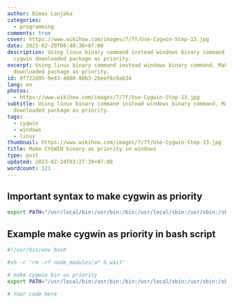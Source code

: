 ```yaml
---
author: Dimas Lanjaka
categories:
  - programming
comments: true
cover: https://www.wikihow.com/images/7/7f/Use-Cygwin-Step-13.jpg
date: 2023-02-20T06:40:36+07:00
description: Using linux binary command instead windows binary command. Make
  cygwin downloaded package as priority.
excerpt: Using linux binary command instead windows binary command. Make cygwin
  downloaded package as priority.
id: 8f722d95-9e43-4888-80b3-2beef6c9ab34
lang: en
photos:
  - https://www.wikihow.com/images/7/7f/Use-Cygwin-Step-13.jpg
subtitle: Using linux binary command instead windows binary command. Make cygwin
  downloaded package as priority.
tags:
  - cygwin
  - windows
  - linux
thumbnail: https://www.wikihow.com/images/7/7f/Use-Cygwin-Step-13.jpg
title: Make CYGWIN binary as priority in windows
type: post
updated: 2023-02-24T03:27:39+07:00
wordcount: 121
---
```


## Important syntax to make cygwin as priority

```bash
export PATH="/usr/local/bin:/usr/bin:/bin:/usr/local/sbin:/usr/sbin:/sbin:$PATH";
```

## Example make cygwin as priority in bash script

```bash
#!/usr/bin/env bash

#sh -c 'rm -rf node_modules/a* & wait'

# make cygwin bin as priority
export PATH="/usr/local/bin:/usr/bin:/bin:/usr/local/sbin:/usr/sbin:/sbin:$PATH";

# Your code here
```
